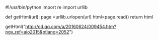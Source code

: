 #!/usr/bin/python
import re
import urllib

def getHtml(url):
    page =urllib.urlopen(url)
    html=page.read()
    return html

getHtml("http://cd.qq.com/a/20160624/009454.htm?pgv_ref=aio2015&ptlang=2052")
